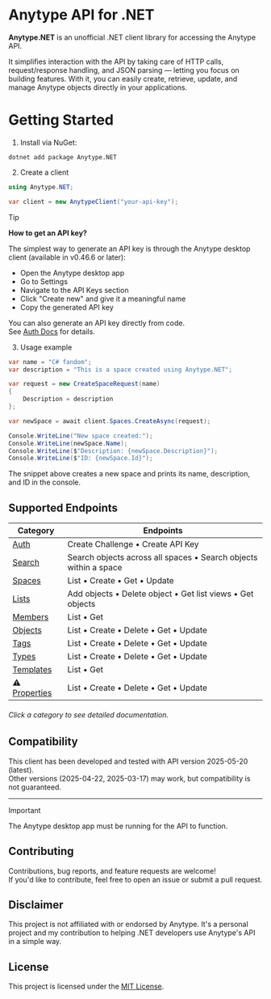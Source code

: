 # Anytype API for .NET

**Anytype\.NET** is an unofficial .NET client library for accessing the Anytype API. 

It simplifies interaction with the API by taking care of HTTP calls, request/response handling, and JSON parsing — letting you focus on building features.
With it, you can easily create, retrieve, update, and manage Anytype objects directly in your applications.

# Getting Started

1. Install via NuGet:
```
dotnet add package Anytype.NET
```
2. Create a client
```csharp
using Anytype.NET;

var client = new AnytypeClient("your-api-key");
```
> [!TIP]
> **How to get an API key?**
>
> The simplest way to generate an API key is through the Anytype desktop client (available in v0.46.6 or later):
>- Open the Anytype desktop app
>- Go to Settings
>- Navigate to the API Keys section
>- Click "Create new" and give it a meaningful name
>- Copy the generated API key
> 
> You can also generate an API key directly from code.  
> See [Auth Docs](docs/auth.md) for details.

3. Usage example
```csharp
var name = "C# fandom";
var description = "This is a space created using Anytype.NET";

var request = new CreateSpaceRequest(name)
{
    Description = description
};

var newSpace = await client.Spaces.CreateAsync(request);

Console.WriteLine("New space created:");
Console.WriteLine(newSpace.Name);
Console.WriteLine($"Description: {newSpace.Description}");
Console.WriteLine($"ID: {newSpace.Id}");
```
The snippet above creates a new space and prints its name, description, and ID in the console.


## Supported Endpoints

| Category     | Endpoints |
|--------------|-----------|
| [Auth](/docs/auth.md)       | Create Challenge • Create API Key |
| [Search](/docs/search.md)       | Search objects across all spaces • Search objects within a space |
| [Spaces](/docs/spaces.md)       | List • Create • Get • Update |
| [Lists](/docs/lists.md)         | Add objects • Delete object • Get list views • Get objects |
| [Members](/docs/members.md)     | List • Get |
| [Objects](/docs/objects.md)     | List • Create • Delete • Get • Update |
| [Tags](/docs/tags.md)           | List • Create • Delete • Get • Update |
| [Types](/docs/types.md)         | List • Create • Delete • Get • Update |
| [Templates](/docs/templates.md) | List • Get |
| ⚠️ [Properties](/docs/properties.md) | List • Create • Delete • Get • Update |

###### Click a category to see detailed documentation.

## Compatibility
This client has been developed and tested with API version 2025-05-20 (latest).  
Other versions (2025-04-22, 2025-03-17) may work, but compatibility is not guaranteed.

---

> [!IMPORTANT]
> The Anytype desktop app must be running for the API to function.

## Contributing

Contributions, bug reports, and feature requests are welcome!  
If you'd like to contribute, feel free to open an issue or submit a pull request.

## Disclaimer

This project is not affiliated with or endorsed by Anytype. 
It's a personal project and my contribution to helping .NET developers use Anytype's API in a simple way.

## License

This project is licensed under the [MIT License](./LICENSE).